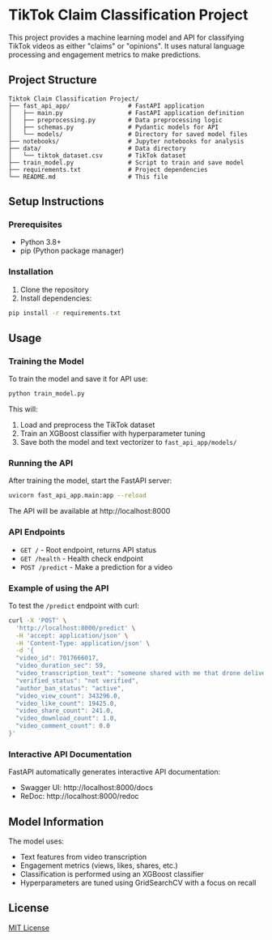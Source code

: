 # TikTok Claim Classification Project

This project provides a machine learning model and API for classifying TikTok videos as either "claims" or "opinions". It uses natural language processing and engagement metrics to make predictions.

## Project Structure

```
Tiktok Claim Classification Project/
├── fast_api_app/                # FastAPI application
│   ├── main.py                  # FastAPI application definition
│   ├── preprocessing.py         # Data preprocessing logic
│   ├── schemas.py               # Pydantic models for API
│   └── models/                  # Directory for saved model files
├── notebooks/                   # Jupyter notebooks for analysis
├── data/                        # Data directory
│   └── tiktok_dataset.csv       # TikTok dataset
├── train_model.py               # Script to train and save model
├── requirements.txt             # Project dependencies
└── README.md                    # This file
```

## Setup Instructions

### Prerequisites

- Python 3.8+ 
- pip (Python package manager)

### Installation

1. Clone the repository
2. Install dependencies:

```bash
pip install -r requirements.txt
```

## Usage

### Training the Model

To train the model and save it for API use:

```bash
python train_model.py
```

This will:
1. Load and preprocess the TikTok dataset
2. Train an XGBoost classifier with hyperparameter tuning
3. Save both the model and text vectorizer to `fast_api_app/models/`

### Running the API

After training the model, start the FastAPI server:

```bash
uvicorn fast_api_app.main:app --reload
```

The API will be available at http://localhost:8000

### API Endpoints

- `GET /` - Root endpoint, returns API status
- `GET /health` - Health check endpoint
- `POST /predict` - Make a prediction for a video

### Example of using the API

To test the `/predict` endpoint with curl:

```bash
curl -X 'POST' \
  'http://localhost:8000/predict' \
  -H 'accept: application/json' \
  -H 'Content-Type: application/json' \
  -d '{
  "video_id": 7017666017,
  "video_duration_sec": 59,
  "video_transcription_text": "someone shared with me that drone deliveries are predicted to become a common method of receiving packages in the future. studies show that companies are increasingly investing in drone technology.",
  "verified_status": "not verified",
  "author_ban_status": "active",
  "video_view_count": 343296.0,
  "video_like_count": 19425.0,
  "video_share_count": 241.0,
  "video_download_count": 1.0,
  "video_comment_count": 0.0
}'
```

### Interactive API Documentation

FastAPI automatically generates interactive API documentation:

- Swagger UI: http://localhost:8000/docs
- ReDoc: http://localhost:8000/redoc

## Model Information

The model uses:
- Text features from video transcription
- Engagement metrics (views, likes, shares, etc.)
- Classification is performed using an XGBoost classifier
- Hyperparameters are tuned using GridSearchCV with a focus on recall

## License

[MIT License](LICENSE)
